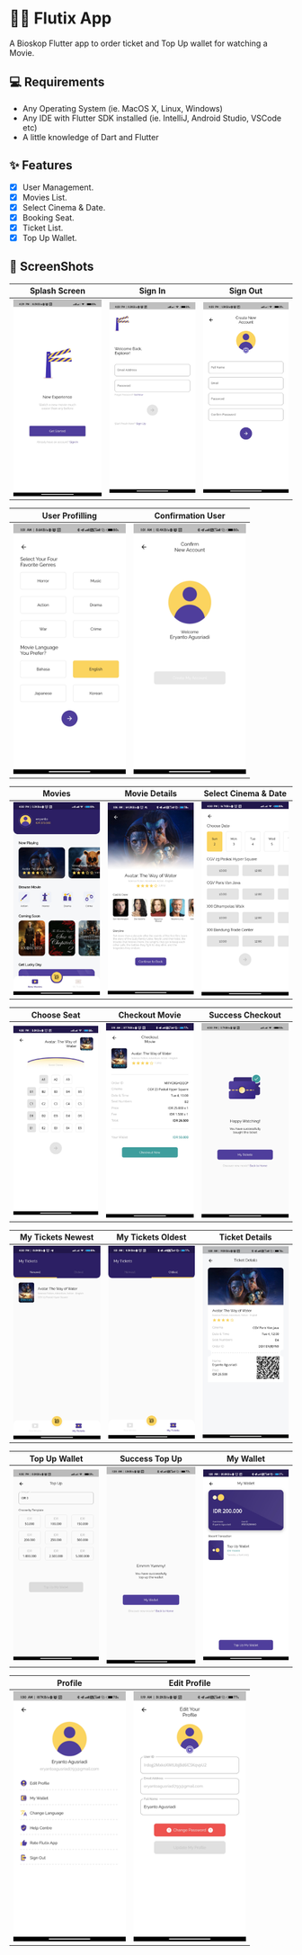 # 📖📖 Flutix App 

A Bioskop Flutter app to order ticket and Top Up wallet for watching a Movie. 

## 💻 Requirements

- Any Operating System (ie. MacOS X, Linux, Windows)
- Any IDE with Flutter SDK installed (ie. IntelliJ, Android Studio, VSCode etc)
- A little knowledge of Dart and Flutter

## ✨ Features

- [x] User Management.
- [x] Movies List.
- [x] Select Cinema & Date.
- [x] Booking Seat.
- [x] Ticket List.
- [x] Top Up Wallet.

## 📸 ScreenShots

| Splash Screen                               | Sign In                                     | Sign Out                                    |
| ------------------------------------------- | ------------------------------------------- | ------------------------------------------- |
| <img src="flutix/flutix1.jpg" width="200">  | <img src="flutix/flutix3.jpg" width="200">  | <img src="flutix/flutix2.jpg" width="200">  |

| User Profilling                             | Confirmation User                           | 
| ------------------------------------------- | ------------------------------------------- | 
| <img src="flutix/flutix10.jpg" width="200"> | <img src="flutix/flutix11.jpg" width="200"> |

| Movies                                      | Movie Details                               | Select Cinema & Date                        |
| ------------------------------------------- | ------------------------------------------- | ------------------------------------------- |
| <img src="flutix/flutix4.jpg" width="200">  | <img src="flutix/flutix12.jpg" width="200"> | <img src="flutix/flutix7.jpg" width="200">  |

| Choose Seat                                 | Checkout Movie                              | Success Checkout                            |
| ------------------------------------------- | ------------------------------------------- | ------------------------------------------- |
| <img src="flutix/flutix8.jpg" width="200">  | <img src="flutix/flutix13.jpg" width="200"> | <img src="flutix/flutix9.jpg" width="200">  |

| My Tickets Newest                           | My Tickets Oldest                           | Ticket Details                              |
| ------------------------------------------- | ------------------------------------------- | ------------------------------------------- |
| <img src="flutix/flutix5.jpg" width="200">  | <img src="flutix/flutix17.jpg" width="200"> | <img src="flutix/flutix18.jpg" width="200"> |

| Top Up Wallet                               | Success Top Up                              | My Wallet                                   |
| ------------------------------------------- | ------------------------------------------- | ------------------------------------------- |
| <img src="flutix/flutix6.jpg" width="200">  | <img src="flutix/flutix15.jpg" width="200"> | <img src="flutix/flutix16.jpg" width="200"> |

| Profile                                     | Edit Profile                                | 
| ------------------------------------------- | ------------------------------------------- | 
| <img src="flutix/flutix19.jpg" width="200"> | <img src="flutix/flutix14.jpg" width="200"> | 
